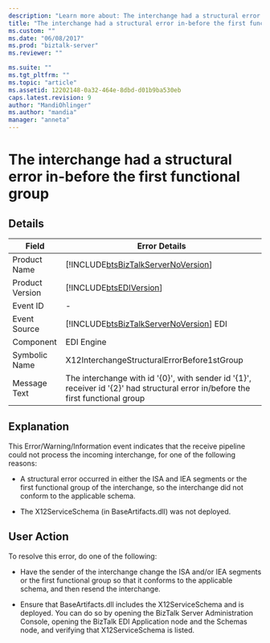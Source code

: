 ```yaml
---
description: "Learn more about: The interchange had a structural error in-before the first functional group"
title: "The interchange had a structural error in-before the first functional group | Microsoft Docs"
ms.custom: ""
ms.date: "06/08/2017"
ms.prod: "biztalk-server"
ms.reviewer: ""

ms.suite: ""
ms.tgt_pltfrm: ""
ms.topic: "article"
ms.assetid: 12202148-0a32-464e-8dbd-d01b9ba530eb
caps.latest.revision: 9
author: "MandiOhlinger"
ms.author: "mandia"
manager: "anneta"
---
```

# The interchange had a structural error in-before the first functional group
## Details  
  
| Field | Error Details |
|-----------------|----------------------------------------------------------------------------------------------------------------------------------|
|  Product Name   |                        [!INCLUDE[btsBizTalkServerNoVersion](../includes/btsbiztalkservernoversion-md.md)]                        |
| Product Version |                                    [!INCLUDE[btsEDIVersion](../includes/btsediversion-md.md)]                                    |
|    Event ID     |                                                                -                                                                 |
|  Event Source   |                      [!INCLUDE[btsBizTalkServerNoVersion](../includes/btsbiztalkservernoversion-md.md)] EDI                      |
|    Component    |                                                            EDI Engine                                                            |
|  Symbolic Name  |                                           X12InterchangeStructuralErrorBefore1stGroup                                            |
|  Message Text   | The interchange with id '{0}', with sender id '{1}', receiver id '{2}' had structural error in/before the first functional group |
  
## Explanation  
 This Error/Warning/Information event indicates that the receive pipeline could not process the incoming interchange, for one of the following reasons:  
  
-   A structural error occurred in either the ISA and IEA segments or the first functional group of the interchange, so the interchange did not conform to the applicable schema.  
  
-   The X12ServiceSchema (in BaseArtifacts.dll) was not deployed.  
  
## User Action  
 To resolve this error, do one of the following:  
  
-   Have the sender of the interchange change the ISA and/or IEA segments or the first functional group so that it conforms to the applicable schema, and then resend the interchange.  
  
-   Ensure that BaseArtifacts.dll includes the X12ServiceSchema and is deployed. You can do so by opening the BizTalk Server Administration Console, opening the BizTalk EDI Application node and the Schemas node, and verifying that X12ServiceSchema is listed.
